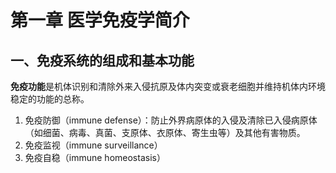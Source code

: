 # 第一章 医学免疫学简介

## 一、免疫系统的组成和基本功能

**免疫功能**是机体识别和清除外来入侵抗原及体内突变或衰老细胞并维持机体内环境稳定的功能的总称。

1. 免疫防御（immune defense）：防止外界病原体的入侵及清除已入侵病原体（如细菌、病毒、真菌、支原体、衣原体、寄生虫等）及其他有害物质。
2. 免疫监视（immune surveillance）
3. 免疫自稳（immune homeostasis）

